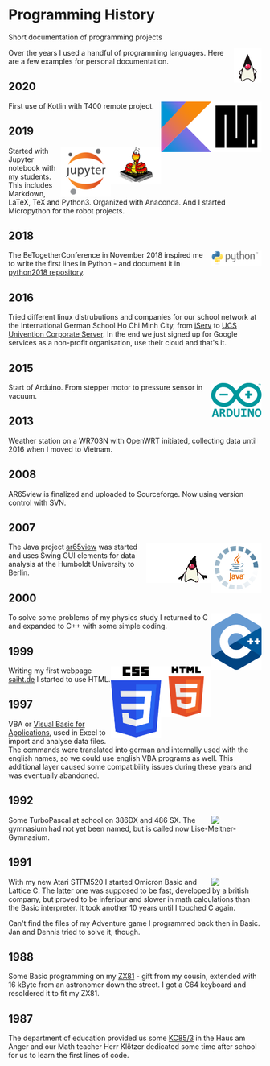 # Programming History
Short documentation of programming projects

<img src="pic/duke.gif" align="right">

Over the years I used a handful of programming languages. Here are a few examples for personal documentation.

## 2020

<img src="pic/mlogo.jpg" align="right" width="100px"> <img src="pic/kotlin.svg" align="right" width="100px">

First use of Kotlin with T400 remote project.

## 2019

<img src="pic/micropython.jpg" align=right width="100px">
<img src="pic/jupyter.png" align="right" width="100px">

Started with Jupyter notebook with my students. This includes Markdown, LaTeX, TeX and Python3. Organized with Anaconda. And I started Micropython for the robot projects.

## 2018

<img src="pic/python.svg" align="right" width="100px">

The BeTogetherConference in November 2018 inspired me to write the first lines in Python - and document it in [python2018 repository](https://github.com/kreier/python2018).

## 2016

Tried different linux distrubutions and companies for our school network at the International German School Ho Chi Minh City, from [iServ](https://de.wikipedia.org/wiki/IServ) to [UCS Univention Corporate Server](https://en.wikipedia.org/wiki/Univention_Corporate_Server). In the end we just signed up for Google services as a non-profit organisation, use their cloud and that's it.

## 2015

<img src="pic/arduino.png" align="right" width="100px">

Start of Arduino. From stepper motor to pressure sensor in vacuum.

## 2013

Weather station on a WR703N with OpenWRT initiated, collecting data until 2016 when I moved to Vietnam.

## 2008

AR65view is finalized and uploaded to Sourceforge. Now using version control with SVN.

## 2007

<img src="pic/java.gif" align="right"> <img src="pic/duke2.gif" align="right">

The Java project [ar65view](https://github.com/kreier/ar65view) was started and uses Swing GUI elements for data analysis at the Humboldt University to Berlin.

## 2000

<img src="pic/cpp.svg" align="right" width="100px">

To solve some problems of my physics study I returned to C and expanded to C++ with some simple coding.

## 1999

<img src="pic/html5.svg" align="right" width="100px">
<img src="pic/css.svg" align="right" width="100px">

Writing my first webpage [saiht.de](http://saiht.de) I started to use HTML.

## 1997

VBA or [Visual Basic for Applications](https://en.wikipedia.org/wiki/Visual_Basic_for_Applications), used in Excel to import and analyse data files. The commands were translated into german and internally used with the english names, so we could use english VBA programs as well. This additional layer caused some compatibility issues during these years and was eventually abandoned.

## 1992

<img src="pic/turbopascal.svg" align="right" width="100px">

Some TurboPascal at school on 386DX and 486 SX. The gymnasium had not yet been named, but is called now Lise-Meitner-Gymnasium.

## 1991

<img src="pic/atari.svg" align="right" width="100px">

With my new Atari STFM520 I started Omicron Basic and Lattice C. The latter one was supposed to be fast, developed by a british company, but proved to be inferiour and slower in math calculations than the Basic interpreter. It took another 10 years until I touched C again.

Can't find the files of my Adventure game I programmed back then in Basic. Jan and Dennis tried to solve it, though.

## 1988

Some Basic programming on my [ZX81](https://en.wikipedia.org/wiki/ZX81) - gift from my cousin, extended with 16 kByte from an astronomer down the street. I got a C64 keyboard and resoldered it to fit my ZX81.

## 1987

The department of education provided us some [KC85/3](https://en.wikipedia.org/wiki/KC_85) in the Haus am Anger and our Math teacher Herr Klötzer dedicated some time after school for us to learn the first lines of code.
